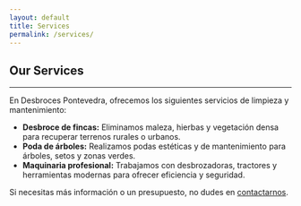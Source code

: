 ```yaml
---
layout: default
title: Services
permalink: /services/
---
```


<h2>Our Services</h2>
<hr />
<p>En Desbroces Pontevedra, ofrecemos los siguientes servicios de limpieza y mantenimiento:</p>

<ul>
  <li><strong>Desbroce de fincas:</strong> Eliminamos maleza, hierbas y vegetación densa para recuperar terrenos rurales o urbanos.</li>
  <li><strong>Poda de árboles:</strong> Realizamos podas estéticas y de mantenimiento para árboles, setos y zonas verdes.</li>
  <li><strong>Maquinaria profesional:</strong> Trabajamos con desbrozadoras, tractores y herramientas modernas para ofrecer eficiencia y seguridad.</li>
</ul>

<p>Si necesitas más información o un presupuesto, no dudes en <a href="/contact">contactarnos</a>.</p>

